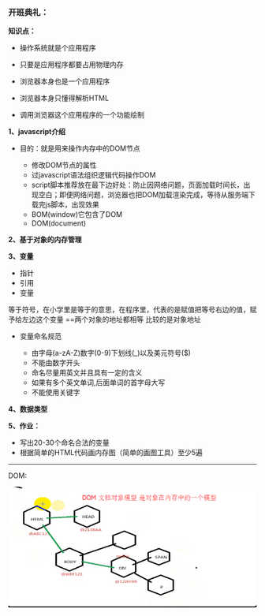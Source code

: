 ### 开班典礼：

**知识点：**

- 操作系统就是个应用程序
- 只要是应用程序都要占用物理内存
- 浏览器本身也是一个应用程序

- 浏览器本身只懂得解析HTML
- 调用浏览器这个应用程序的一个功能绘制

**1、javascript介绍**

- 目的：就是用来操作内存中的DOM节点

  - 修改DOM节点的属性
  - 过javascript语法组织逻辑代码操作DOM
  - script脚本推荐放在最下边好处：防止因网络问题，页面加载时间长，出现空白；即便网络问题，浏览器也把DOM加载渲染完成，等待从服务端下载完js脚本，出现效果
  - BOM(window)它包含了DOM
  - DOM(document)

**2、基于对象的内存管理**

**3、变量**

- 指针
- 引用
- 变量

等于符号，在小学里是等于的意思，在程序里，代表的是赋值把等号右边的值，赋予给左边这个变量 ==两个对象的地址都相等 比较的是对象地址

- 变量命名规范

  + 由字母(a-zA-Z)数字(0-9)下划线(_)以及美元符号($)
  + 不能由数字开头
  + 命名尽量用英文并且具有一定的含义
  + 如果有多个英文单词,后面单词的首字母大写
  + 不能使用关键字

**4、数据类型**

**5、作业：**

- 写出20-30个命名合法的变量
- 根据简单的HTML代码画内存图（简单的画图工具）至少5遍

---

DOM:

![](../images/DOM.png)


